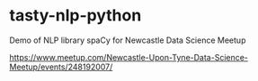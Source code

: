 # tasty-nlp-python
Demo of NLP library spaCy for Newcastle Data Science Meetup

https://www.meetup.com/Newcastle-Upon-Tyne-Data-Science-Meetup/events/248192007/
